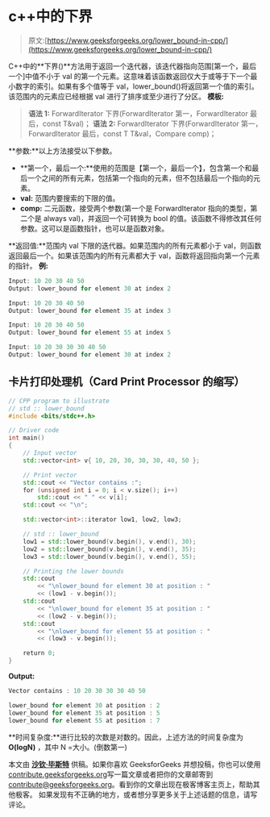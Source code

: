 # c++中的下界

> 原文:[https://www.geeksforgeeks.org/lower_bound-in-cpp/](https://www.geeksforgeeks.org/lower_bound-in-cpp/)

C++中的**下界()**方法用于返回一个迭代器，该迭代器指向范围[第一个，最后一个]中值不小于 val 的第一个元素。这意味着该函数返回仅大于或等于下一个最小数字的索引。如果有多个值等于 val，lower_bound()将返回第一个值的索引。
该范围内的元素应已经根据 val 进行了排序或至少进行了分区。
**模板:**

> **语法 1:**
> ForwardIterator 下界(ForwardIterator 第一，ForwardIterator 最后，const T&val)；
> **语法 2:**
> ForwardIterator 下界(ForwardIterator 第一，ForwardIterator 最后，const T T&val，Compare comp)；

**参数:**以上方法接受以下参数。

*   **第一个，最后一个:**使用的范围是【第一个，最后一个】，包含第一个和最后一个之间的所有元素，包括第一个指向的元素，但不包括最后一个指向的元素。
*   **val:** 范围内要搜索的下限的值。
*   **comp:** 二元函数，接受两个参数(第一个是 ForwardIterator 指向的类型，第二个是 always val)，并返回一个可转换为 bool 的值。该函数不得修改其任何参数。这可以是函数指针，也可以是函数对象。

**返回值:**范围内 val 下限的迭代器。如果范围内的所有元素都小于 val，则函数返回最后一个。如果该范围内的所有元素都大于 val，函数将返回指向第一个元素的指针。
**例:**

```cpp
Input: 10 20 30 40 50
Output: lower_bound for element 30 at index 2

Input: 10 20 30 40 50
Output: lower_bound for element 35 at index 3

Input: 10 20 30 40 50
Output: lower_bound for element 55 at index 5

Input: 10 20 30 30 30 40 50
Output: lower_bound for element 30 at index 2

```

## 卡片打印处理机（Card Print Processor 的缩写）

```cpp
// CPP program to illustrate
// std :: lower_bound
#include <bits/stdc++.h>

// Driver code
int main()
{
    // Input vector
    std::vector<int> v{ 10, 20, 30, 30, 30, 40, 50 };

    // Print vector
    std::cout << "Vector contains :";
    for (unsigned int i = 0; i < v.size(); i++)
        std::cout << " " << v[i];
    std::cout << "\n";

    std::vector<int>::iterator low1, low2, low3;

    // std :: lower_bound
    low1 = std::lower_bound(v.begin(), v.end(), 30);
    low2 = std::lower_bound(v.begin(), v.end(), 35);
    low3 = std::lower_bound(v.begin(), v.end(), 55);

    // Printing the lower bounds
    std::cout
        << "\nlower_bound for element 30 at position : "
        << (low1 - v.begin());
    std::cout
        << "\nlower_bound for element 35 at position : "
        << (low2 - v.begin());
    std::cout
        << "\nlower_bound for element 55 at position : "
        << (low3 - v.begin());

    return 0;
}
```

**Output:** 

```cpp
Vector contains : 10 20 30 30 30 40 50

lower_bound for element 30 at position : 2
lower_bound for element 35 at position : 5
lower_bound for element 55 at position : 7

```

**时间复杂度:**进行比较的次数是对数的。因此，上述方法的时间复杂度为 **O(logN)** ，其中 N =大小。(倒数第一)

本文由 [**沙钦·毕斯特**](https://www.linkedin.com/in/sachin-bisht-984b5013a/) 供稿。如果你喜欢 GeeksforGeeks 并想投稿，你也可以使用[contribute.geeksforgeeks.org](http://www.contribute.geeksforgeeks.org)写一篇文章或者把你的文章邮寄到 contribute@geeksforgeeks.org。看到你的文章出现在极客博客主页上，帮助其他极客。
如果发现有不正确的地方，或者想分享更多关于上述话题的信息，请写评论。